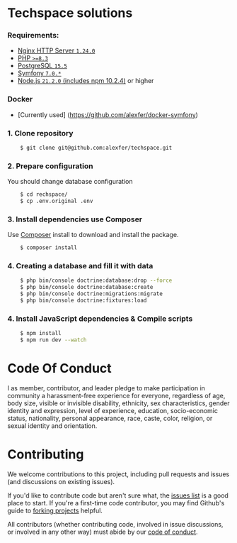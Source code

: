 Techspace solutions
============

### Requirements:
- [Nginx HTTP Server `1.24.0`](http://nginx.org/en/CHANGES-1.24)
- [PHP `>=8.3`](https://www.php.net/releases/8.3/en.php)
- [PostgreSQL `15.5`](https://www.postgresql.org/)
- [Symfony `7.0.*`](https://symfony.com/releases/7.0)
- [Node.js `21.2.0` (includes npm 10.2.4)](https://nodejs.org/en/download) or higher

### Docker
- [Currently used] (https://github.com/alexfer/docker-symfony)

### 1. Clone repository
```bash
    $ git clone git@github.com:alexfer/techspace.git
```
### 2. Prepare configuration
You should change database configuration
```bash
    $ cd rechspace/
    $ cp .env.original .env
```

### 3. Install dependencies use Composer
Use [Composer](https://getcomposer.org/) install to download and install the package.
```bash
    $ composer install
```

### 4. Creating a database and fill it with data
```bash
    $ php bin/console doctrine:database:drop --force
    $ php bin/console doctrine:database:create
    $ php bin/console doctrine:migrations:migrate
    $ php bin/console doctrine:fixtures:load
```
### 4. Install JavaScript dependencies & Compile scripts
```bash
    $ npm install
    $ npm run dev --watch
```
Code Of Conduct
============

I as member, contributor, and leader pledge to make participation in  community a harassment-free experience for everyone, regardless of age, body size, visible or invisible disability, ethnicity, sex characteristics, gender identity and expression, level of experience, education, socio-economic status, nationality, personal appearance, race, caste, color, religion, or sexual identity and orientation.

Contributing
============

We welcome contributions to this project, including pull requests and issues (and discussions on existing issues).

If you'd like to contribute code but aren't sure what, the [issues list](https://github.com/alexfer/techspace/issues) is a good place to start.
If you're a first-time code contributor, you may find Github's guide to [forking projects](https://guides.github.com/activities/forking/) helpful.

All contributors (whether contributing code, involved in issue discussions, or involved in any other way) must abide by our [code of conduct](https://github.com/whiteoctober/open-source-code-of-conduct/blob/master/code_of_conduct.md).
